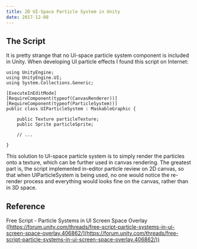 ```yaml
---
title: 2D UI-Space Particle System in Unity
date: 2017-12-08
---
```


## The Script

It is pretty strange that no UI-space particle system component is included in Unity. When developing UI particle effects I found this script on Internet:

```CSharp
using UnityEngine;
using UnityEngine.UI;
using System.Collections.Generic;
 
[ExecuteInEditMode]
[RequireComponent(typeof(CanvasRenderer))]
[RequireComponent(typeof(ParticleSystem))]
public class UIParticleSystem : MaskableGraphic {
 
    public Texture particleTexture;
    public Sprite particleSprite;

    // ...

}
```

This solution to UI-space particle system is to simply render the particles onto a texture, which can be further used in canvas rendering. The greatest part is, the script implemented in-editor particle review on 2D canvas, so that when UIParticleSystem is being used, no one would notice the re-render process and everything would looks fine on the canvas, rather than in 3D space.

## Reference

Free Script - Particle Systems in UI Screen Space Overlay ([https://forum.unity.com/threads/free-script-particle-systems-in-ui-screen-space-overlay.406862/](https://forum.unity.com/threads/free-script-particle-systems-in-ui-screen-space-overlay.406862/))
